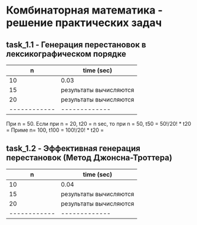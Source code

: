 ﻿Комбинаторная математика - решение практических задач
=====================
## task_1.1 - Генерация перестановок в лексикографическом порядке
n | time (sec)
------------ | -------------
10 | 0.03
15 | результаты  вычисляются
20 | результаты  вычисляются
------------ | -------------
При n = 50. 
Если при n = 20, t20 = n sec, то при n = 50, t50 = 50!/20! * t20 = 
Приме n= 100, t100 = 100!/20! * t20 = 

## task_1.2 - Эффективная генерация перестановок (Метод Джонсна-Троттера)
n | time (sec)
------------ | -------------
10 | 0.04
15 | результаты  вычисляются
20 | результаты  вычисляются
------------ | -------------
